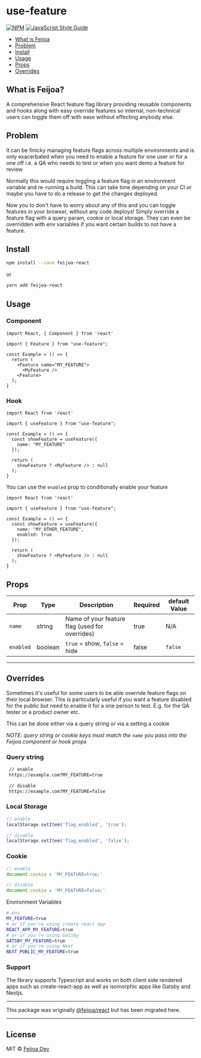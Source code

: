 # use-feature

[![NPM](https://img.shields.io/npm/v/use-feature.svg)](https://www.npmjs.com/package/use-feature) [![JavaScript Style Guide](https://img.shields.io/badge/code_style-standard-brightgreen.svg)](https://standardjs.com)

- [What is Feijoa](#what-is-feijoa)
- [Problem](#problem)
- [Install](#install)
- [Usage](#usage)
- [Props](#props)
- [Overrides](#overrides)

## What is Feijoa?
A comprehensive React feature flag library providing reusable components and hooks along with easy override features so internal, non-technical users can toggle them off with ease without effecting anybody else.

## Problem

It can be finicky managing feature flags across multiple environments and is only exacerbated when you need to enable a feature for one user or for a one off i.e. a QA who needs to test or when you want demo a feature for review. 

Normally this would require toggling a feature flag in an environment variable and re-running a build. This can take time depending on your CI or maybe you have to do a release to get the changes deployed.

Now you to don't have to worry about any of this and you can toggle features in your browser, without any code deploys! Simply override a feature flag with a query param, cookie or local storage. They can even be overridden with env variables if you want certain builds to not have a feature.

## Install

```bash
npm install --save feijoa-react
```
or
```bash
yarn add feijoa-react
```

## Usage

### Component
```tsx
import React, { Component } from 'react'

import { Feature } from "use-feature";

const Example = () => {
  return (
    <Feature name="MY_FEATURE">
      <MyFeature />
    <Feature>
  );
}
```

### Hook

```tsx
import React from 'react'

import { useFeature } from "use-feature";

const Example = () => {
  const showFeature = useFeature({
    name: "MY_FEATURE"
  });

  return (
    showFeature ? <MyFeature /> : null
  );
}
```

You can use the `enabled` prop to conditionally enable your feature

```tsx
import React from 'react'

import { useFeature } from "use-feature";

const Example = () => {
  const showFeature = useFeature({
    name: "MY_OTHER_FEATURE",
    enabled: true
  });

  return (
    showFeature ? <MyFeature /> : null
  );
}
```

## Props

| Prop            | Type        | Description                                                       | Required | default Value  |
| ------------    | ----------- | -------------------------------------------------------           | ---------| ---------|
| `name`          | string      | Name of your feature flag (used for overrides)                    | true     | N/A      |
| `enabled`       | boolean     | `true` = show, `false` = hide                                     | false    | `false`    |
-------------------------

## Overrides

Sometimes it's useful for some users to be able override feature flags on their local browser. This is particularly useful if you want a feature disabled for the public but need to enable it for a one person to test. E.g. for the QA tester or a product owner etc.

This can be done either via a query string or via a setting a cookie

*NOTE: query string or cookie keys must match the `name` you pass into the Feijoa component or hook props*

### Query string

```sh
 // enable
 https://example.com?MY_FEATURE=true

 // disable
 https://example.com?MY_FEATURE=false
```

### Local Storage

```js
// enable
localStorage.setItem('flag_enabled', 'true');

// disable
localStorage.setItem('flag_enabled', 'false');
```

### Cookie

```js
// enable
document.cookie = 'MY_FEATURE=true;'

// disable
document.cookie = 'MY_FEATURE=false;'
```

Environment Variables
```sh 
#.env
MY_FEATURE=true
# or if you're using create react app
REACT_APP_MY_FEATURE=true
# or if you're using Gatsby
GATSBY_MY_FEATURE=true
# or if you're using Next
NEXT_PUBLIC_MY_FEATURE=true
```

### Support

The library supports Typescript and works on both client side rendered apps such as create-react-app as well as isomorphic apps like Gatsby and Nextjs.

--- 
This package was originally [@feijoa/react](https://www.npmjs.com/package/@feijoa/react) but has been migrated here.

---

## License

MIT © [Feijoa Dev](https://github.com/feijoa-dev)
